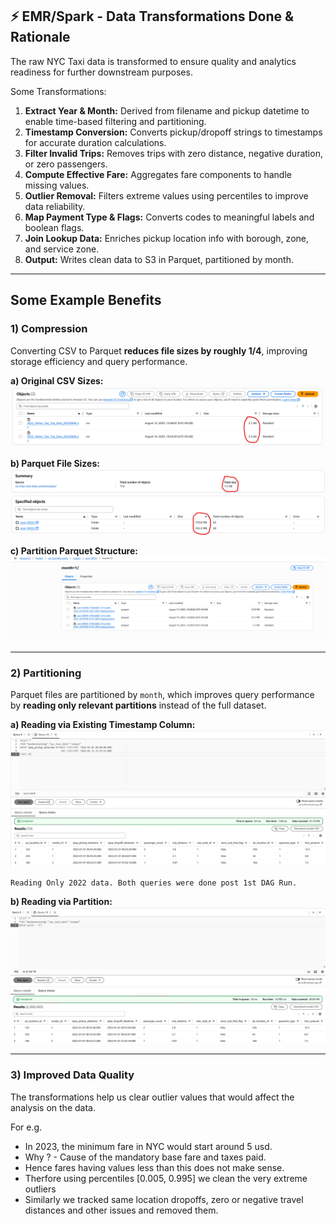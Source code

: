 ## ⚡ EMR/Spark - Data Transformations Done & Rationale

The raw NYC Taxi data is transformed to ensure quality and analytics readiness for further downstream purposes.

Some Transformations:

1. **Extract Year & Month:** Derived from filename and pickup datetime to enable time-based filtering and partitioning.  
2. **Timestamp Conversion:** Converts pickup/dropoff strings to timestamps for accurate duration calculations.  
3. **Filter Invalid Trips:** Removes trips with zero distance, negative duration, or zero passengers.  
4. **Compute Effective Fare:** Aggregates fare components to handle missing values.  
5. **Outlier Removal:** Filters extreme values using percentiles to improve data reliability.  
6. **Map Payment Type & Flags:** Converts codes to meaningful labels and boolean flags.  
7. **Join Lookup Data:** Enriches pickup location info with borough, zone, and service zone.  
8. **Output:** Writes clean data to S3 in Parquet, partitioned by month.

---

## Some Example Benefits

### 1) Compression 

Converting CSV to Parquet **reduces file sizes by roughly 1/4**, improving storage efficiency and query performance.

   **a) Original CSV Sizes:**  
   ![Original CSV Sizes](https://github.com/adiman1/yellowcab-data-orchestrator/raw/f5fe7e518bf0b8e9900fc5ad6221bc9fe6d5a65f/media/raw_sizes_csv.png)

   **b) Parquet File Sizes:**  
   ![Parquet Folders Size](https://github.com/adiman1/yellowcab-data-orchestrator/blob/5558b508430bfdac1d8b2d2d56fac6ce78f5b6f6/media/parquet_folders_sizes.png)

   **c) Partition Parquet Structure:**
   ![Partitioned files](https://github.com/adiman1/yellowcab-data-orchestrator/blob/7d71bd8817fbbb0ff5ca1b5c427c0f1d2fd8ec15/media/parquet_files_in_partition.PNG)

---

### 2) Partitioning

Parquet files are partitioned by `month`, which improves query performance by **reading only relevant partitions** instead of the full dataset.

  **a) Reading via Existing Timestamp Column:**
  ![Query via Normal Column](https://github.com/adiman1/yellowcab-data-orchestrator/raw/f3826e245e3dd8d85b295ccfc4fd1e0a2b44c5ad/media/raw_query_on_existingcol.PNG)

```text
Reading Only 2022 data. Both queries were done post 1st DAG Run.
```

  **b) Reading via Partition:**
  ![Query via Partition](https://github.com/adiman1/yellowcab-data-orchestrator/raw/f3826e245e3dd8d85b295ccfc4fd1e0a2b44c5ad/media/query_via_partition.PNG)

---

### 3) Improved Data Quality

The transformations help us clear outlier values that would affect the analysis on the data. 

For e.g. 
- In 2023, the minimum fare in NYC would start around 5 usd.
- Why ? - Cause of the mandatory base fare and taxes paid.
- Hence fares having values less than this does not make sense.
- Therfore using percentiles [0.005, 0.995] we clean the very extreme outliers
- Similarly we tracked same location dropoffs, zero or negative travel distances and other issues and removed them.
  
